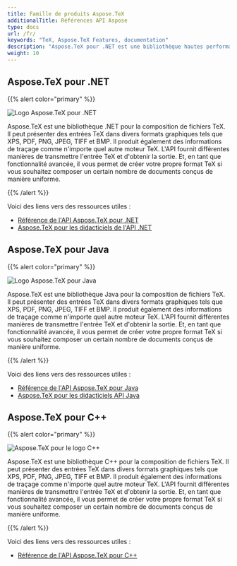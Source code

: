 ```yaml
---
title: Famille de produits Aspose.TeX
additionalTitle: Références API Aspose
type: docs
url: /fr/
keywords: "TeX, Aspose.TeX Features, documentation"
description: "Aspose.TeX pour .NET est une bibliothèque hautes performances pour les applications de composition de fichiers TeX dans .NET."
weight: 10
---
```


## Aspose.TeX pour .NET

{{% alert color="primary" %}}

![Logo Aspose.TeX pour .NET](../home_1.png)


Aspose.TeX est une bibliothèque .NET pour la composition de fichiers TeX. Il peut présenter des entrées TeX dans divers formats graphiques tels que XPS, PDF, PNG, JPEG, TIFF et BMP. Il produit également des informations de traçage comme n'importe quel autre moteur TeX. L'API fournit différentes manières de transmettre l'entrée TeX et d'obtenir la sortie. Et, en tant que fonctionnalité avancée, il vous permet de créer votre propre format TeX si vous souhaitez composer un certain nombre de documents conçus de manière uniforme.

{{% /alert %}}

Voici des liens vers des ressources utiles :
- [Référence de l'API Aspose.TeX pour .NET](/tex/fr/net/)
- [Aspose.TeX pour les didacticiels de l'API .NET](/tutorials/tex/fr/net/)


## Aspose.TeX pour Java

{{% alert color="primary" %}}

![Logo Aspose.TeX pour Java](../home_2.png)


Aspose.TeX est une bibliothèque Java pour la composition de fichiers TeX. Il peut présenter des entrées TeX dans divers formats graphiques tels que XPS, PDF, PNG, JPEG, TIFF et BMP. Il produit également des informations de traçage comme n'importe quel autre moteur TeX. L'API fournit différentes manières de transmettre l'entrée TeX et d'obtenir la sortie. Et, en tant que fonctionnalité avancée, il vous permet de créer votre propre format TeX si vous souhaitez composer un certain nombre de documents conçus de manière uniforme.

{{% /alert %}}

Voici des liens vers des ressources utiles :
- [Référence de l'API Aspose.TeX pour Java](/tex/java/)
- [Aspose.TeX pour les didacticiels API Java](/tutorials/tex/fr/java/)


## Aspose.TeX pour C++

{{% alert color="primary" %}}

![Aspose.TeX pour le logo C++](../home_3.png)


Aspose.TeX est une bibliothèque C++ pour la composition de fichiers TeX. Il peut présenter des entrées TeX dans divers formats graphiques tels que XPS, PDF, PNG, JPEG, TIFF et BMP. Il produit également des informations de traçage comme n'importe quel autre moteur TeX. L'API fournit différentes manières de transmettre l'entrée TeX et d'obtenir la sortie. Et, en tant que fonctionnalité avancée, il vous permet de créer votre propre format TeX si vous souhaitez composer un certain nombre de documents conçus de manière uniforme.

{{% /alert %}}

Voici des liens vers des ressources utiles :
- [Référence de l'API Aspose.TeX pour C++](/tex/cpp/)
